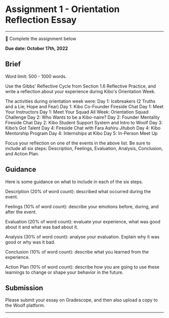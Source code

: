 # Assignment 1 - Orientation Reflection Essay
---

<aside>

📝 Complete the assignment below

</aside>

**Due date: October 17th, 2022**

## Brief

Word limit: 500 - 1000 words.

Use the Gibbs' Reflective Cycle from Section 1.6 Reflective Practice, and write a reflection about your experience during Kibo's Orientation Week. 

The activities during orientation week were:
Day 1: Icebreakers (2 Truths and a Lie; Hope and Fear)
Day 1: Kibo Co-Founder Fireside Chat
Day 1: Meet Your Instructors
Day 1: Meet Your Squad
All Week: Orientation Squad Challenge
Day 2: Who Wants to be a Kibo-naire?
Day 2: Founder Mentality Fireside Chat
Day 2: Kibo Student Support System and Intro to Woolf 
Day 3: Kibo’s Got Talent
Day 4: Fireside Chat with Fara Ashiru Jituboh
Day 4: Kibo Mentorship Program
Day 4: Internships at Kibo
Day 5: In-Person Meet Up

Focus your reflection on one of the events in the above list. Be sure to include all six steps: Description, Feelings, Evaluation, Analysis, Conclusion, and Action Plan.

## Guidance

Here is some guidance on what to include in each of the six steps.

Description (20% of word count): described what occurred during the event.

Feelings (10% of word count): describe your emotions before, during, and after the event.

Evaluation (20% of word count): evaluate your experience, what was good about it and what was bad about it.

Analysis (30% of word count): analyse your evaluation. Explain why it was good or why was it bad.

Conclusion (10% of word count): describe what you learned from the experience.

Action Plan (10% of word count): describe how you are going to use these learnings to change or shape your behavior in the future.


## Submission

Please submit your essay on Gradescope, and then also upload a copy to the Woolf platform.

---
